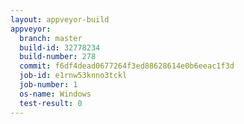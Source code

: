 ```yaml
---
layout: appveyor-build
appveyor:
  branch: master
  build-id: 32778234
  build-number: 278
  commit: f6df4dead0677264f3ed88628614e0b6eeac1f3d
  job-id: e1rnw53knno3tckl
  job-number: 1
  os-name: Windows
  test-result: 0
---
```

